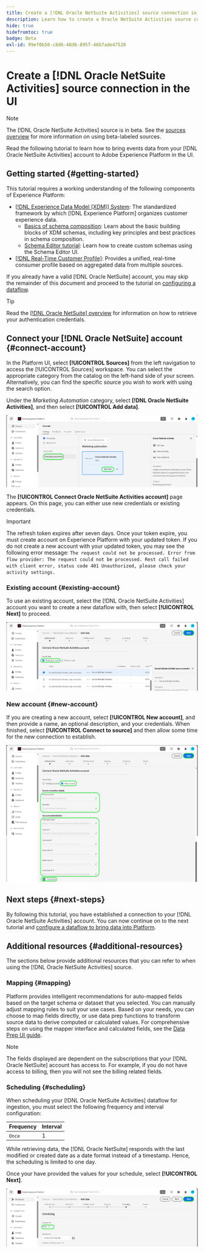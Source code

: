 ```yaml
---
title: Create a [!DNL Oracle NetSuite Activities] source connection in the UI
description: Learn how to create a Oracle NetSuite Activities source connection using the Adobe Experience Platform UI.
hide: true
hidefromtoc: true
badge: Beta
exl-id: 99ef0b50-c8d6-48d6-895f-46b7ade47520
---
```

# Create a [!DNL Oracle NetSuite Activities] source connection in the UI

>[!NOTE]
>
>The [!DNL Oracle NetSuite Activities] source is in beta. See the [sources overview](../../../../home.md#terms-and-conditions) for more information on using beta-labeled sources.

Read the following tutorial to learn how to bring events data from your [!DNL Oracle NetSuite Activities] account to Adobe Experience Platform in the UI.

## Getting started {#getting-started}

This tutorial requires a working understanding of the following components of Experience Platform:

* [[!DNL Experience Data Model (XDM)] System](../../../../../xdm/home.md): The standardized framework by which [!DNL Experience Platform] organizes customer experience data.
  * [Basics of schema composition](../../../../../xdm/schema/composition.md): Learn about the basic building blocks of XDM schemas, including key principles and best practices in schema composition.
  * [Schema Editor tutorial](../../../../../xdm/tutorials/create-schema-ui.md): Learn how to create custom schemas using the Schema Editor UI.
* [[!DNL Real-Time Customer Profile]](../../../../../profile/home.md): Provides a unified, real-time consumer profile based on aggregated data from multiple sources.

If you already have a valid [!DNL Oracle NetSuite] account, you may skip the remainder of this document and proceed to the tutorial on [configuring a dataflow](../../dataflow/marketing-automation.md).

>[!TIP]
>
>Read the [[!DNL Oracle NetSuite] overview](../../../../connectors/marketing-automation/oracle-netsuite.md) for information on how to retrieve your authentication credentials.

## Connect your [!DNL Oracle NetSuite] account {#connect-account}

In the Platform UI, select **[!UICONTROL Sources]** from the left navigation to access the [!UICONTROL Sources] workspace. You can select the appropriate category from the catalog on the left-hand side of your screen. Alternatively, you can find the specific source you wish to work with using the search option.

Under the *Marketing Automation* category, select **[!DNL Oracle NetSuite Activities]**, and then select **[!UICONTROL Add data]**.

![Platform UI screenshot for catalog with Oracle NetSuite Activities card](../../../../images/tutorials/create/marketing-automation/oracle-netsuite-activities/catalog-card.png)

The **[!UICONTROL Connect Oracle NetSuite Activities account]** page appears. On this page, you can either use new credentials or existing credentials.

>[!IMPORTANT]
>
>The refresh token expires after seven days. Once your token expire, you must create account on Experience Platform with your updated token. If you do not create a new account with your updated token, you may see the following error message: `The request could not be processed. Error from flow provider: The request could not be processed. Rest call failed with client error, status code 401 Unauthorized, please check your activity settings.`

### Existing account {#existing-account}

To use an existing account, select the [!DNL Oracle NetSuite Activities] account you want to create a new dataflow with, then select **[!UICONTROL Next]** to proceed.

![Platform UI screenshot to connect Oracle NetSuite Activities account with an existing account](../../../../images/tutorials/create/marketing-automation/oracle-netsuite-activities/existing.png)

### New account {#new-account}

If you are creating a new account, select **[!UICONTROL New account]**, and then provide a name, an optional description, and your credentials. When finished, select **[!UICONTROL Connect to source]** and then allow some time for the new connection to establish.

![Platform UI screenshot to connect Oracle NetSuite Activities account with a new account](../../../../images/tutorials/create/marketing-automation/oracle-netsuite-activities/new.png)

## Next steps {#next-steps}

By following this tutorial, you have established a connection to your [!DNL Oracle NetSuite Activities] account. You can now continue on to the next tutorial and [configure a dataflow to bring data into Platform](../../dataflow/marketing-automation.md).

## Additional resources {#additional-resources}

The sections below provide additional resources that you can refer to when using the [!DNL Oracle NetSuite Activities] source.

### Mapping {#mapping}

Platform provides intelligent recommendations for auto-mapped fields based on the target schema or dataset that you selected. You can manually adjust mapping rules to suit your use cases. Based on your needs, you can choose to map fields directly, or use data prep functions to transform source data to derive computed or calculated values. For comprehensive steps on using the mapper interface and calculated fields, see the [Data Prep UI guide](../../../../../data-prep/ui/mapping.md).

>[!NOTE]
>
>The fields displayed are dependent on the subscriptions that your [!DNL Oracle NetSuite] account has access to. For example, if you do not have access to billing, then you will not see the billing related fields.

### Scheduling {#scheduling}

When scheduling your [!DNL Oracle NetSuite Activities] dataflow for ingestion, you must select the following frequency and interval configuration:

| Frequency | Interval |
| --- | --- |
| `Once` | 1 |

While retrieving data, the [!DNL Oracle NetSuite] responds with the last modified or created date as a date format instead of a timestamp. Hence, the scheduling is limited to one day.

Once your have provided the values for your schedule, select **[!UICONTROL Next]**.

![The scheduling step of the sources workflow.](../../../../images/tutorials/create/marketing-automation/oracle-netsuite-activities/scheduling.png)
